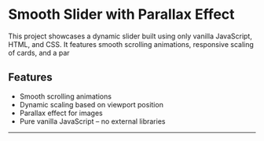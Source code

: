 # Smooth Slider with Parallax Effect

This project showcases a dynamic slider built using only vanilla JavaScript, HTML, and CSS. It features smooth scrolling animations, responsive scaling of cards, and a par

## Features
- Smooth scrolling animations
- Dynamic scaling based on viewport position
- Parallax effect for images
- Pure vanilla JavaScript – no external libraries

---
